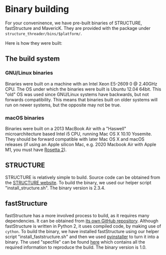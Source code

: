 # Binary building

For your conveninence, we have pre-built binaries of STRUCTURE,
fastStructure and MavericK. They are provided with the package under
`structure_threader/bins/$platform/`.

Here is how they were built:

## The build system

### GNU/Linux binaries
Binaries were built on a machine with an Intel Xeon E5-2609 0 @ 2.40GHz CPU.
The OS under which the binaries were built is Ubuntu 12.04 64bit. This "old"
OS was used since GNU/Linux systems have backwards, but not forwards compatibility.
This means that binaries built on older systems will run on newer systems, but
the opposite may not be true.

### macOS binaries
Binaries were built on a 2013 MacBook Air with a "Haswell" microarchitecture
based Intel i5 CPU, running Mac OS X 10.10 Yosemite. They should be forward
compatible with later Mac OS X and macOS releases (if using an Apple silicon
Mac, e.g. 2020 Macbook Air with Apple M1, you must have
[Rosetta 2](https://support.apple.com/102527)).

## STRUCTURE

STRUCTURE is relatively simple to build. Source code can be obtained from the
 [STRUCTURE website](http://web.stanford.edu/group/pritchardlab/structure_software/release_versions/v2.3.4/structure_kernel_source.tar.gz). To build the binary, we used our helper
 script "install_structure.sh". The binary version is 2.3.4.


## fastStructure

fastStructure has a more involved process to build, as it requires many
dependencies. It can be obtained from
[its own GitHub repository](https://github.com/rajanil/fastStructure).
Although fastStructure is written in Python 2, it uses compiled code, by making
use of `cython`.
To build the binary, we have installed fastStructure using our helper script
"install_faststructure.sh" and then we used
[pyinstaller](http://www.pyinstaller.org/) to turn it into a binary. The used
"specfile" can be found [here](https://gitlab.com/StuntsPT/Structure_threader/tree/master/helper_scripts/structure.spec) which contains all the required information to reproduce the
build. The binary version is 1.0.
